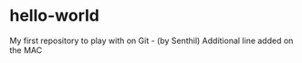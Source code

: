 # hello-world
My first repository to play with on Git - (by Senthil)
Additional line added on the MAC
